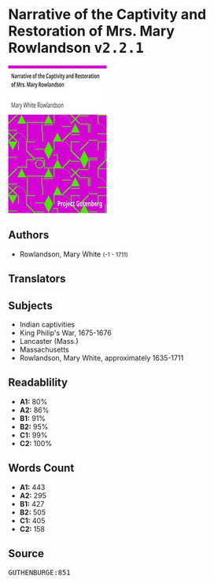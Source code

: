 # Narrative of the Captivity and Restoration of Mrs. Mary Rowlandson <kbd>v2.2.1</kbd>

![](./cover.medium.jpg "")

## Authors


 - Rowlandson, Mary White <small>(-1 - 1711)</small>

## Translators



## Subjects


 - Indian captivities
 - King Philip's War, 1675-1676
 - Lancaster (Mass.)
 - Massachusetts
 - Rowlandson, Mary White, approximately 1635-1711

## Readablility


 - **A1:** 80%
 - **A2:** 86%
 - **B1:** 91%
 - **B2:** 95%
 - **C1:** 99%
 - **C2:** 100%

## Words Count


 - **A1:** 443
 - **A2:** 295
 - **B1:** 427
 - **B2:** 505
 - **C1:** 405
 - **C2:** 158

## Source


<kbd>GUTHENBURGE:851</kbd>
